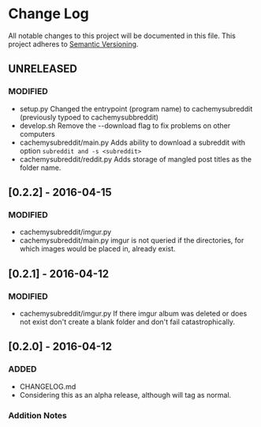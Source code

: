 # Change Log
All notable changes to this project will be documented in this file.
This project adheres to [Semantic Versioning](http://semver.org/).

## UNRELEASED
### MODIFIED
- setup.py 
Changed the entrypoint (program name) to cachemysubreddit (previously typoed to cachemysubbreddit)
- develop.sh
Remove the --download flag to fix problems on other computers
- cachemysubreddit/main.py
Adds ability to download a subreddit with option `subreddit and -s <subreddit>`
- cachemysubreddit/reddit.py
Adds storage of mangled post titles as the folder name.

## [0.2.2] - 2016-04-15
### MODIFIED
- cachemysubreddit/imgur.py
- cachemysubreddit/main.py
imgur is not queried if the directories, for which images would be placed in, already exist.


## [0.2.1] - 2016-04-12
### MODIFIED
- cachemysubreddit/imgur.py
If there imgur album was deleted or does not exist don't create a blank folder and don't fail catastrophically.

## [0.2.0] - 2016-04-12
### ADDED
- CHANGELOG.md
- Considering this as an alpha release, although will tag as normal.

### Addition Notes
